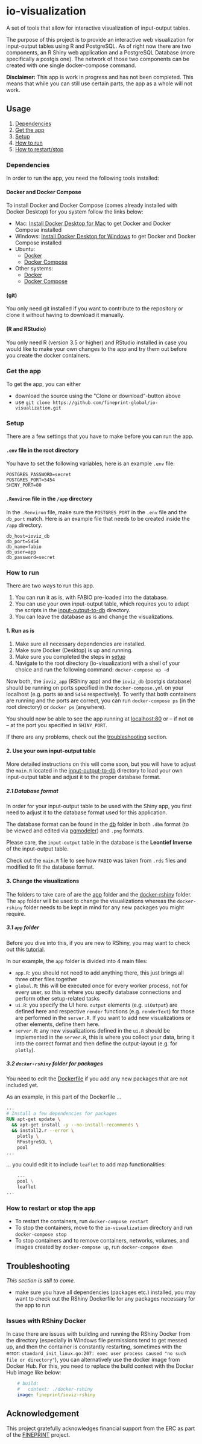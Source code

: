# io-visualization
A set of tools that allow for interactive visualization of input-output tables.

The purpose of this project is to provide an interactive web visualization for input-output tables using R and PostgreSQL. As of right now there are two components, an R Shiny web application and a PostgreSQL Database (more specifically a postgis one). The network of those two components can be created with one single docker-compose command.

**Disclaimer:** This app is work in progress and has not been completed. This means that while you can still use certain parts, the app as a whole will not work.

## Usage
1. [Dependencies](#dependencies)
2. [Get the app](#get-the-app)
3. [Setup](#setup)
4. [How to run](#how-to-run)
5. [How to restart/stop](#how-to-restart-or-stop-the-app)

### Dependencies
In order to run the app, you need the following tools installed:

#### Docker and Docker Compose
To install Docker and Docker Compose (comes already installed with Docker Desktop) for you system follow the links below:

- Mac: [Install Docker Desktop for Mac](https://docs.docker.com/docker-for-mac/install/) to get Docker and Docker Compose installed
- Windows: [Install Docker Desktop for Windows](https://docs.docker.com/docker-for-windows/install/) to get Docker and Docker Compose installed
- Ubuntu:
    - [Docker](https://docs.docker.com/install/linux/docker-ce/ubuntu/)
    - [Docker Compose](https://docs.docker.com/compose/install/)
- Other systems:
    - [Docker](https://docs.docker.com/install/)
    - [Docker Compose](https://docs.docker.com/compose/install/)

#### (git)
You only need git installed if you want to contribute to the repository or clone it without having to download it manually.

#### (R and RStudio)
You only need R (version 3.5 or higher) and RStudio installed in case you would like to make your own changes to the app and try them out before you create the docker containers.

### Get the app
To get the app, you can either

- download the source using the "Clone or download"-button above
- use `git clone https://github.com/fineprint-global/io-visualization.git`

### Setup
There are a few settings that you have to make before you can run the app.

#### `.env` file in the root directory
You have to set the following variables, here is an example `.env` file:

```
POSTGRES_PASSWORD=secret
POSTGRES_PORT=5454
SHINY_PORT=80
```

#### `.Renviron` file in the `/app` directory
In the `.Renviron` file, make sure the `POSTGRES_PORT` in the `.env` file and the `db_port` match. Here is an example file that needs to be created inside the `/app` directory.

```
db_host=ioviz_db
db_port=5454
db_name=fabio
db_user=app
db_password=secret
```

### How to run
There are two ways to run this app.

1. You can run it as is, with FABIO pre-loaded into the database.
2. You can use your own input-output table, which requires you to adapt the scripts in the [input-output-to-db](https://github.com/fineprint-global/io-visualization/tree/master/db/input-output-to-db) directory.
3. You can leave the database as is and change the visualizations.

#### 1. Run as is

1. Make sure all necessary dependencies are installed.
2. Make sure Docker (Desktop) is up and running.
3. Make sure you completed the steps in [setup](#setup)
4. Navigate to the root directory (io-visualization) with a shell of your choice and run the following command:
`docker-compose up -d`

Now both, the `ioviz_app` (RShiny app) and the `ioviz_db` (postgis database) should be running on ports specified in the `docker-compose.yml` on your localhost (e.g. ports `80` and `5454` respectively). To verify that both containers are running and the ports are correct, you can run `docker-compose ps` (in the root directory) or `docker ps` (anywhere).

You should now be able to see the app running at [localhost:80](localhost:80) or – if not `80` – at the port you specified in `SHINY_PORT`.

If there are any problems, check out the [troubleshooting](#troubleshooting) section.

#### 2. Use your own input-output table
More detailed instructions on this will come soon, but you will have to adjust the `main.R` located in the [input-output-to-db](https://github.com/fineprint-global/io-visualization/tree/master/db/input-output-to-db/) directory to load your own input-output table and adjust it to the proper database format.

##### 2.1 Database format
In order for your input-output table to be used with the Shiny app, you first need to adjust it to the database format used for this application.

The database format can be found in the [db](https://github.com/fineprint-global/io-visualization/tree/master/db/) folder in both `.dbm` format (to be viewed and edited via [pgmodeler](https://pgmodeler.io/)) and `.png` formats.

Please care, the `input-output` table in the database is the **Leontief Inverse** of the input-output table.

Check out the `main.R` file to see how `FABIO` was taken from `.rds` files and modified to fit the database format.

#### 3. Change the visualizations
The folders to take care of are the [app](https://github.com/fineprint-global/io-visualization/tree/master/app/) folder and the [docker-rshiny](https://github.com/fineprint-global/io-visualization/tree/master/docker-rshiny/) folder. The `app` folder will be used to change the visualizations whereas the `docker-rshiny` folder needs to be kept in mind for any new packages you might require.

##### 3.1 `app` folder
Before you dive into this, if you are new to RShiny, you may want to check out this [tutorial](https://shiny.rstudio.com/tutorial/).

In our example, the `app` folder is divided into 4 main files:

- `app.R`: you should not need to add anything there, this just brings all three other files together
- `global.R`: this will be executed once for every worker process, not for every user, so this is where you specify database connections and perform other setup-related tasks
- `ui.R`: you specify the UI here. `output` elements (e.g. `uiOutput`) are defined here and respective `render` functions (e.g. `renderText`) for those are performed in the `server.R`. If you want to add new visualizations or other elements, define them here.
- `server.R`: any new visualizations defined in the `ui.R` should be implemented in the `server.R`, this is where you collect your data, bring it into the correct format and then define the output-layout (e.g. for `plotly`).

##### 3.2 `docker-rshiny` folder for packages
You need to edit the [Dockerfile](https://github.com/fineprint-global/io-visualization/tree/master/docker-rshiny/Dockerfile) if you add any new packages that are not included yet.

As an example, in this part of the Dockerfile …
```Dockerfile
...
# Install a few dependencies for packages
RUN apt-get update \
  && apt-get install -y --no-install-recommends \
  && install2.r --error \
    plotly \
    RPostgreSQL \
    pool
...
```
… you could edit it to include `leaflet` to add map functionalities:
```Dockerfile
    ...
    pool \
    leaflet
...
```

### How to restart or stop the app
- To restart the containers, run `docker-compose restart`
- To stop the containers, move to the `io-visualization` directory and run `docker-compose stop`
- To stop containers and to remove containers, networks, volumes, and images created by `docker-compose up`, run `docker-compose down`

## Troubleshooting
*This section is still to come.*

- make sure you have all dependencies (packages etc.) installed, you may want to check out the RShiny Dockerfile for any packages necessary for the app to run

### Issues with RShiny Docker

In case there are issues with building and running the RShiny Docker from the directory (especially in Windows file permissions tend to get messed up, and then the container is constantly restarting, sometimes with the error: `standard_init_linux.go:207: exec user process caused "no such file or directory"`), you can alternatively use the docker image from Docker Hub. For this, you need to replace the build context with the Docker Hub image like below:
```YAML
    # build:
    #   context: ./docker-rshiny
	image: fineprint/ioviz-rshiny
```

## Acknowledgement
This project gratefully acknowledges financial support from the ERC as part of the [FINEPRINT](https://www.fineprint.global/) project.
